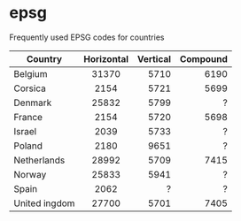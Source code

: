 # epsg

Frequently used EPSG codes for countries

| Country       | Horizontal    | Vertical | Compound |
| ------------- |:-------------:| --------:|----------:
| Belgium       | 31370         | 5710     | 6190     |
| Corsica       | 2154          | 5721     | 5699     |
| Denmark       | 25832         | 5799     | ?        |
| France        | 2154          | 5720     | 5698     |
| Israel        | 2039          | 5733     | ?        |
| Poland        | 2180          | 9651     | ?        |
| Netherlands   | 28992         | 5709     | 7415     |
| Norway        | 25833         | 5941     | ?        |
| Spain         | 2062          | ?        | ?        |
| United  ingdom| 27700         | 5701     | 7405     |
